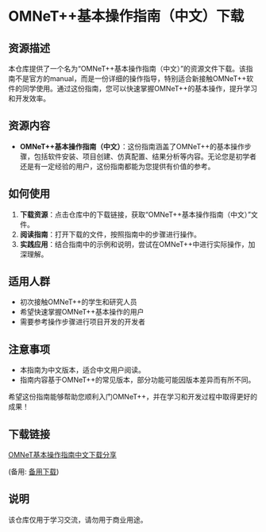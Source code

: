 # OMNeT++基本操作指南（中文）下载

## 资源描述

本仓库提供了一个名为“OMNeT++基本操作指南（中文）”的资源文件下载。该指南不是官方的manual，而是一份详细的操作指导，特别适合新接触OMNeT++软件的同学使用。通过这份指南，您可以快速掌握OMNeT++的基本操作，提升学习和开发效率。

## 资源内容

- **OMNeT++基本操作指南（中文）**：这份指南涵盖了OMNeT++的基本操作步骤，包括软件安装、项目创建、仿真配置、结果分析等内容。无论您是初学者还是有一定经验的用户，这份指南都能为您提供有价值的参考。

## 如何使用

1. **下载资源**：点击仓库中的下载链接，获取“OMNeT++基本操作指南（中文）”文件。
2. **阅读指南**：打开下载的文件，按照指南中的步骤进行操作。
3. **实践应用**：结合指南中的示例和说明，尝试在OMNeT++中进行实际操作，加深理解。

## 适用人群

- 初次接触OMNeT++的学生和研究人员
- 希望快速掌握OMNeT++基本操作的用户
- 需要参考操作步骤进行项目开发的开发者

## 注意事项

- 本指南为中文版本，适合中文用户阅读。
- 指南内容基于OMNeT++的常见版本，部分功能可能因版本差异而有所不同。

希望这份指南能够帮助您顺利入门OMNeT++，并在学习和开发过程中取得更好的成果！

## 下载链接
[OMNeT基本操作指南中文下载分享](https://pan.quark.cn/s/b4c716640c7c) 

(备用: [备用下载](https://pan.baidu.com/s/1wA0UWZjDdPO23Covkug_9Q?pwd=1234))

## 说明

该仓库仅用于学习交流，请勿用于商业用途。
